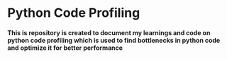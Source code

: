 <h1> Python Code Profiling </h1>
<h4> This is repository is created to document my learnings and code on python code profiling which is used to find bottlenecks in python code and optimize it for better performance </h4>
